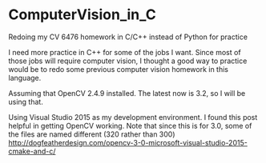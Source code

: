 # ComputerVision_in_C
Redoing my CV 6476 homework in C/C++ instead of Python for practice

I need more practice in C++ for some of the jobs I want. Since most of those jobs will require
computer vision, I thought a good way to practice would be to redo some previous computer vision
homework in this language.

Assuming that OpenCV 2.4.9 installed. The latest now is 3.2, so I will be using that.

Using Visual Studio 2015 as my development environment. I found this post helpful in getting OpenCV working. Note that since this is for 3.0, some of the files are named different (320 rather than 300)
http://dogfeatherdesign.com/opencv-3-0-microsoft-visual-studio-2015-cmake-and-c/
